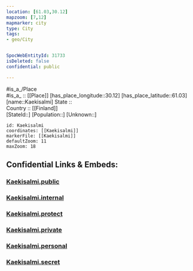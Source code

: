 ```yaml
---
location: [61.03,30.12] 
mapzoom: [7,12] 
mapmarker: city 
type: City
tags:
- geo/City


SpocWebEntityId: 31733
isDeleted: false
confidential: public

---
```

#is_a_/Place  
#is_a_ :: [[Place]] 
[has_place_longitude::30.12] 
[has_place_latitude::61.03] 
[name::Kaekisalmi] 
State ::  
Country :: [[Finland]]  
[StateId::] 
[Population::] 
[Unknown::] 


```leaflet
id: Kaekisalmi
coordinates: [[Kaekisalmi]] 
markerFile: [[Kaekisalmi]] 
defaultZoom: 11 
maxZoom: 18
```


## Confidential Links & Embeds: 

### [Kaekisalmi.public](/_public/\Earth\Continent\Europe\Europe~East\Russia\Russia~NorthWest\Leningrad_Oblast\CityKaekisalmi.public.md) 

### [Kaekisalmi.internal](/_internal/\Earth\Continent\Europe\Europe~East\Russia\Russia~NorthWest\Leningrad_Oblast\CityKaekisalmi.internal.md) 

### [Kaekisalmi.protect](/_protect/\Earth\Continent\Europe\Europe~East\Russia\Russia~NorthWest\Leningrad_Oblast\CityKaekisalmi.protect.md) 

### [Kaekisalmi.private](/_private/\Earth\Continent\Europe\Europe~East\Russia\Russia~NorthWest\Leningrad_Oblast\CityKaekisalmi.private.md) 

### [Kaekisalmi.personal](/_personal/\Earth\Continent\Europe\Europe~East\Russia\Russia~NorthWest\Leningrad_Oblast\CityKaekisalmi.personal.md) 

### [Kaekisalmi.secret](/_secret/\Earth\Continent\Europe\Europe~East\Russia\Russia~NorthWest\Leningrad_Oblast\CityKaekisalmi.secret.md)


